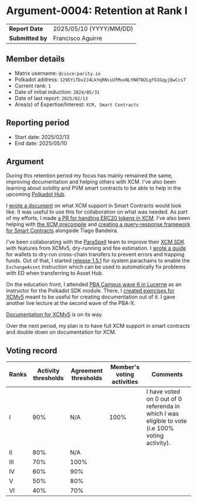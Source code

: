 # Argument-0004: Retention at Rank I

|                 |                                                                                             |
| --------------- | ------------------------------------------------------------------------------------------- |
| **Report Date** | 2025/05/10 (YYYY/MM/DD)                                                                     |
| **Submitted by**| Francisco Aguirre                                                                           |

## Member details

- Matrix username: `@cisco:parity.io`
- Polkadot address: `129EYiTbv2J4LkYqRNssUfMuxNLYN8TW2LgfG1Gqyj8wCcs7`
- Current rank: `1`
- Date of initial induction: `2024/05/31`
- Date of last report: `2025/02/13`
- Area(s) of Expertise/Interest: `XCM, Smart Contracts`

## Reporting period

- Start date: 2025/02/13
- End date: 2025/05/10


## Argument

During this retention period my focus has mainly remained the same, improving documentation and helping others with XCM.
I've also been learning about solidity and PVM smart contracts to be able to help in the upcoming [Polkadot Hub](https://forum.polkadot.network/t/asset-hub-migration-2025/11129).

I [wrote a document](https://hackmd.io/@n9QBuDYOQXG-nWCBrwx8YQ/BJaLiT4c1x) on what XCM support in Smart Contracts would look like.
It was useful to use this for collaboration on what was needed.
As part of my efforts, I made [a PR for handling ERC20 tokens in XCM](https://github.com/paritytech/polkadot-sdk/pull/7762).
I've also been helping with [the XCM precompile](https://github.com/paritytech/polkadot-sdk/pull/8471) and [creating a query-response framework for Smart Contracts](https://github.com/paritytech/polkadot-sdk/issues/7735) alongside Tiago Bandeira.

I've been collaborating with the [ParaSpell](https://paraspell.github.io/docs/) team to improve their [XCM SDK](https://github.com/paraspell/xcm-tools) with features from XCMv5, dry-running and fee estimation.
I [wrote a guide](https://hackmd.io/@n9QBuDYOQXG-nWCBrwx8YQ/SJ-rbyFkee) for wallets to dry-run cross-chain transfers to prevent errors and trapping funds.
Out of that, I started [release 1.5.1](https://github.com/polkadot-fellows/runtimes/pull/712) for system parachains to enable the `ExchangeAsset` instruction which can be used to automatically fix problems with ED when transferring to Asset Hub.

On the education front, I attended [PBA Campus wave 6 in Lucerne](https://x.com/AcademyPolkadot/status/1918330507324260621) as an instructor for the Polkadot SDK module.
There, I [created exercises for XCMv5](https://github.com/shawntabrizi/polkadot-sdk-workshop-xcm/) meant to be useful for creating documentation out of it.
I gave another live lecture at the second wave of the PBA-X.

[Documentation for XCMv5](https://github.com/polkadot-developers/polkadot-docs/pull/477) is on its way.

Over the next period, my plan is to have full XCM support in smart contracts and double down on documentation for XCM.

## Voting record

|  Ranks | Activity thresholds | Agreement thresholds | Member's voting activities | Comments |
|---|---|---|---|---|
|I  |90%   |N/A   |100%   |I have voted on 0 out of 0 referenda in which I was eligible to vote (i.e 100% voting activity).  |
|II |80%   |N/A   |   |  |
|III|70%   |100%  |   |  |
|IV |60%   |90%   |   |  |
|V  |50%   |80%   |   |  |
|VI |40%   |70%   |   |  |
